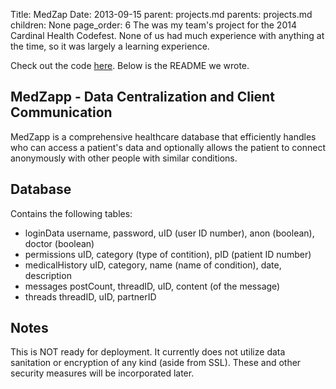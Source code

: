 Title:		MedZap
Date:		2013-09-15
parent:		projects.md
parents:	projects.md
children:	None
page_order:	6
The was my team's project for the 2014 Cardinal Health Codefest. None of us had much experience with anything at the time, so it was largely a learning experience. 

Check out the code [here](https://github.com/yupyupp/cardinalCodefest2014). Below is the README we wrote. 

## MedZapp - Data Centralization and Client Communication

MedZapp is a comprehensive healthcare database that efficiently handles who can access a patient's data and optionally allows the patient to connect anonymously with other people with similar conditions.

Database
-----
Contains the following tables:
- loginData
    username, password, uID (user ID number), anon (boolean), doctor (boolean)
- permissions
    uID, category (type of contition), pID (patient ID number)
- medicalHistory
    uID, category, name (name of condition), date, description
- messages
    postCount, threadID, uID, content (of the message)
- threads 
    threadID, uID, partnerID

Notes
-----
This is NOT ready for deployment. It currently does not utilize data sanitation or encryption of any kind (aside from SSL). These and other security measures will be incorporated later.
